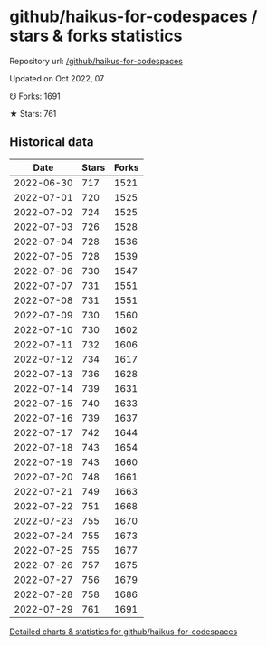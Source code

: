 # github/haikus-for-codespaces / stars & forks statistics

Repository url: [/github/haikus-for-codespaces](https://github.com/github/haikus-for-codespaces)

Updated on Oct 2022, 07

☋ Forks: 1691

★ Stars: 761

## Historical data
| Date | Stars | Forks |
|------|-------|-------|
| 2022-06-30 | 717 | 1521 | 
| 2022-07-01 | 720 | 1525 | 
| 2022-07-02 | 724 | 1525 | 
| 2022-07-03 | 726 | 1528 | 
| 2022-07-04 | 728 | 1536 | 
| 2022-07-05 | 728 | 1539 | 
| 2022-07-06 | 730 | 1547 | 
| 2022-07-07 | 731 | 1551 | 
| 2022-07-08 | 731 | 1551 | 
| 2022-07-09 | 730 | 1560 | 
| 2022-07-10 | 730 | 1602 | 
| 2022-07-11 | 732 | 1606 | 
| 2022-07-12 | 734 | 1617 | 
| 2022-07-13 | 736 | 1628 | 
| 2022-07-14 | 739 | 1631 | 
| 2022-07-15 | 740 | 1633 | 
| 2022-07-16 | 739 | 1637 | 
| 2022-07-17 | 742 | 1644 | 
| 2022-07-18 | 743 | 1654 | 
| 2022-07-19 | 743 | 1660 | 
| 2022-07-20 | 748 | 1661 | 
| 2022-07-21 | 749 | 1663 | 
| 2022-07-22 | 751 | 1668 | 
| 2022-07-23 | 755 | 1670 | 
| 2022-07-24 | 755 | 1673 | 
| 2022-07-25 | 755 | 1677 | 
| 2022-07-26 | 757 | 1675 | 
| 2022-07-27 | 756 | 1679 | 
| 2022-07-28 | 758 | 1686 | 
| 2022-07-29 | 761 | 1691 | 


[Detailed charts & statistics for github/haikus-for-codespaces](https://reviewgithub.com/rep/github/haikus-for-codespaces)
